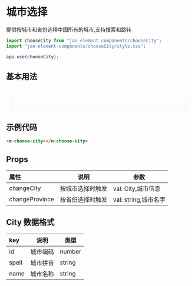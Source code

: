 # 城市选择

提供按城市和省份选择中国所有的城市,支持搜索和跳转

```js
import chooseCity from "jan-element-components/chooseCity";
import "jan-element-components/chooseCity/style.css";

app.use(chooseCity);
```

## 基本用法

<br>
 <div style="padding:1em;margin:1em;border:1px solid #eee">
    <m-choose-city></m-choose-city>
 </div>

 <style  scoped>
.result {
  display: flex;
  width: fit-content;
  align-items: center;
  cursor: pointer;
}

.rotate {
  transform: rotate(180deg);
}

svg {
  width: 1em;
  height: 1em;
  position: relative;
  top: 2px;
  margin-left: 4px;
  transition: all 0.025s linear;
}

.container {
  padding: 6px;
}

.city,
.province {
  display: flex;
  flex-wrap: wrap;
  margin-top: 10px;
  margin-bottom: 10px;

}

.city,
.province .item {
    padding: 3px 6px;
    margin-right: 8px;
    border: 1px solid #eee;
    margin-bottom: 8px;
    cursor: pointer;
  }

.city-name,
.province-name {
  display: flex;
  flex-wrap: wrap;
  align-content: center;


}

  .city-name-item,
  .province-name-item {
    margin-right: 6px;
    margin-bottom: 6px;
    cursor: pointer;
  }
</style>

## 示例代码

```html
<m-choose-city></m-choose-city>
```

## Props

| 属性           | 说明             | 参数                 |
| :------------- | ---------------- | -------------------- |
| changeCity     | 按城市选择时触发 | val: City,城市信息   |
| changeProvince | 按省份选择时触发 | val: string,城市名字 |

## City 数据格式

| key   | 说明     | 类型   |
| :---- | -------- | ------ |
| id    | 城市编码 | number |
| spell | 城市拼音 | string |
| name  | 城市名称 | string |
